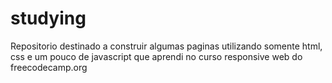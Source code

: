 # studying
Repositorio destinado a construir algumas paginas utilizando somente html, css e um pouco de javascript que aprendi no curso responsive web do freecodecamp.org  
